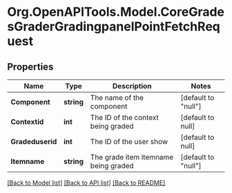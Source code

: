 # Org.OpenAPITools.Model.CoreGradesGraderGradingpanelPointFetchRequest

## Properties

Name | Type | Description | Notes
------------ | ------------- | ------------- | -------------
**Component** | **string** | The name of the component | [default to "null"]
**Contextid** | **int** | The ID of the context being graded | [default to null]
**Gradeduserid** | **int** | The ID of the user show | [default to null]
**Itemname** | **string** | The grade item itemname being graded | [default to "null"]

[[Back to Model list]](../README.md#documentation-for-models) [[Back to API list]](../README.md#documentation-for-api-endpoints) [[Back to README]](../README.md)

